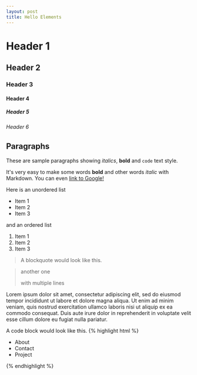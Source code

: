```yaml
---
layout: post
title: Hello Elements
---
```


# Header 1

## Header 2

### Header 3

#### Header 4

##### Header 5

###### Header 6

## Paragraphs

These are sample paragraphs showing *italics*, **bold** and ``code`` text style.

It's very easy to make some words **bold** and other words *italic* with Markdown. You can even [link to Google!](http://google.com)

Here is an unordered list

- Item 1
- Item 2
- Item 3

and an ordered list

1. Item 1
2. Item 2
3. Item 3

> A blockquote would look like this.

> another one
>
> with multiple lines

Lorem ipsum dolor sit amet, consectetur adipiscing elit, sed do eiusmod tempor incididunt ut labore et dolore magna aliqua. Ut enim ad minim veniam, quis nostrud exercitation ullamco laboris nisi ut aliquip ex ea commodo consequat. Duis aute irure dolor in reprehenderit in voluptate velit esse cillum dolore eu fugiat nulla pariatur.

A code block would look like this.
{% highlight html %}

<div class="nav">
    <ul>
        <li>About</li>
        <li>Contact</li>
        <li>Project</li>
    </ul>
</div>

{% endhighlight %}
